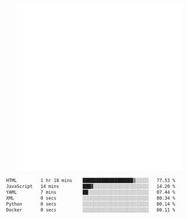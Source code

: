 <div align="center">
    <a href="https://konst.fish">
        <img src="https://raw.githubusercontent.com/konstfish/konstfish/master/fish.svg" alt="Logo" width="450"/>
    </a>
</div>

<!--START_SECTION:waka-->

```text
HTML         1 hr 18 mins    ███████████████████▒░░░░░   77.53 %
JavaScript   14 mins         ███▓░░░░░░░░░░░░░░░░░░░░░   14.20 %
YAML         7 mins          ██░░░░░░░░░░░░░░░░░░░░░░░   07.44 %
XML          0 secs          ░░░░░░░░░░░░░░░░░░░░░░░░░   00.34 %
Python       0 secs          ░░░░░░░░░░░░░░░░░░░░░░░░░   00.14 %
Docker       0 secs          ░░░░░░░░░░░░░░░░░░░░░░░░░   00.11 %
```

<!--END_SECTION:waka-->
